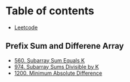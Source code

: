 # Table of contents

* [Leetcode](README.md)

## Prefix Sum and Differene Array <a id="prefix-sum"></a>

* [560. Subarray Sum Equals K](prefix-sum/560.-subarray-sum-equals-k.md)
* [974. Subarray Sums Divisible by K](prefix-sum/974.-subarray-sums-divisible-by-k.md)
* [1200. Minimum Absolute Difference](prefix-sum/1200.-minimum-absolute-difference.md)

